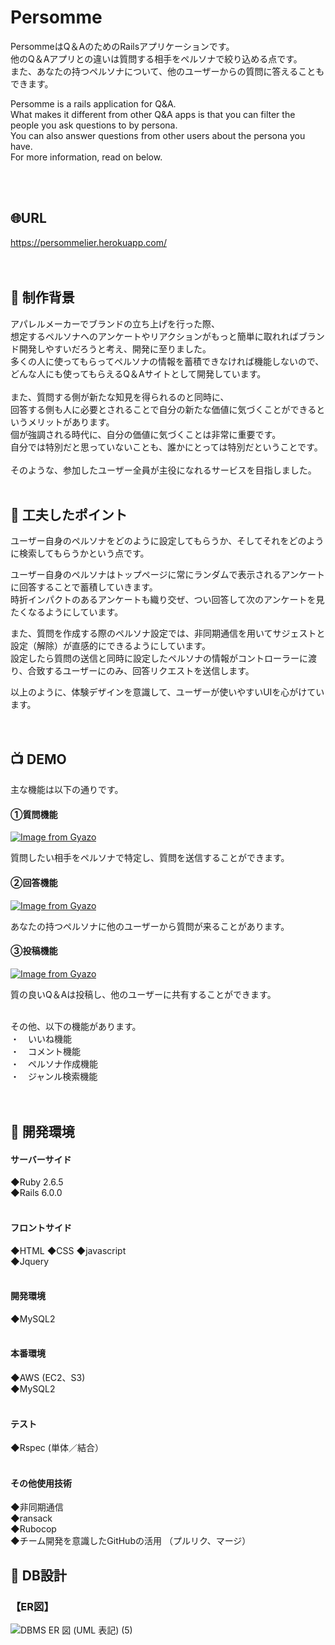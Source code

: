 

# Persomme

PersommeはQ＆AのためのRailsアプリケーションです。  
他のQ＆Aアプリとの違いは質問する相手をペルソナで絞り込める点です。  
また、あなたの持つペルソナについて、他のユーザーからの質問に答えることもできます。  

Persomme is a rails application for Q&A.  
What makes it different from other Q&A apps is that you can filter the people you ask questions to by persona.  
You can also answer questions from other users about the persona you have.  
For more information, read on below.  
<br>

<br>

## :globe_with_meridians:URL
https://persommelier.herokuapp.com/    
<br>
<br>
  
## :green_book: 制作背景
アパレルメーカーでブランドの立ち上げを行った際、  
想定するペルソナへのアンケートやリアクションがもっと簡単に取れればブランド開発しやすいだろうと考え、開発に至りました。  
多くの人に使ってもらってペルソナの情報を蓄積できなければ機能しないので、どんな人にも使ってもらえるQ＆Aサイトとして開発しています。  
<br>
また、質問する側が新たな知見を得られるのと同時に、  
回答する側も人に必要とされることで自分の新たな価値に気づくことができるというメリットがあります。   
個が強調される時代に、自分の価値に気づくことは非常に重要です。  
自分では特別だと思っていないことも、誰かにとっては特別だということです。  
<br>
そのような、参加したユーザー全員が主役になれるサービスを目指しました。
<br>
<br>

## :pushpin: 工夫したポイント
ユーザー自身のペルソナをどのように設定してもらうか、そしてそれをどのように検索してもらうかという点です。  

ユーザー自身のペルソナはトップページに常にランダムで表示されるアンケートに回答することで蓄積していきます。　　  
時折インパクトのあるアンケートも織り交ぜ、つい回答して次のアンケートを見たくなるようにしています。  

また、質問を作成する際のペルソナ設定では、非同期通信を用いてサジェストと設定（解除）が直感的にできるようにしています。  
設定したら質問の送信と同時に設定したペルソナの情報がコントローラーに渡り、合致するユーザーにのみ、回答リクエストを送信します。　　

以上のように、体験デザインを意識して、ユーザーが使いやすいUIを心がけています。  
<br>
<br>
  
  

## :tv: DEMO  
主な機能は以下の通りです。  
#### ①質問機能  
[![Image from Gyazo](https://i.gyazo.com/6ca5ce31fcb65b290b1b7dae38967474.gif)](https://gyazo.com/6ca5ce31fcb65b290b1b7dae38967474)  

質問したい相手をペルソナで特定し、質問を送信することができます。  

#### ②回答機能  
[![Image from Gyazo](https://i.gyazo.com/866f299ee242ce2d2700eec20558a7e3.gif)](https://gyazo.com/866f299ee242ce2d2700eec20558a7e3)  

あなたの持つペルソナに他のユーザーから質問が来ることがあります。  

#### ③投稿機能  
[![Image from Gyazo](https://i.gyazo.com/b2da83dc851cee8f6d1a8810afafc141.gif)](https://gyazo.com/b2da83dc851cee8f6d1a8810afafc141)  

質の良いQ＆Aは投稿し、他のユーザーに共有することができます。  

<br>
その他、以下の機能があります。<br>
・　いいね機能<br>
・　コメント機能<br>
・　ペルソナ作成機能<br>
・　ジャンル検索機能<br>
<br>
<br>

## :wrench: 開発環境  
#### サーバーサイド  
◆Ruby 2.6.5  
◆Rails 6.0.0  
<br>
#### フロントサイド  
◆HTML
◆CSS
◆javascript  
◆Jquery  
<br>
#### 開発環境  
◆MySQL2  
<br>
#### 本番環境  
◆AWS (EC2、S3)  
◆MySQL2  
<br>
#### テスト  
◆Rspec (単体／結合）   
<br>
#### その他使用技術  
◆非同期通信  
◆ransack  
◆Rubocop  
◆チーム開発を意識したGitHubの活用 （プルリク、マージ）  


## :page_facing_up: DB設計
### 【ER図】  
![DBMS ER 図 (UML 表記) (5)](https://user-images.githubusercontent.com/67946046/93851048-64afa180-fcea-11ea-8ee3-cbed0cf0b964.png)



  




